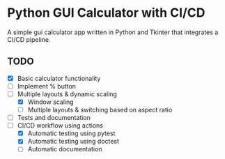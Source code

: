 # Python GUI Calculator with CI/CD
A simple gui calculator app written in Python and Tkinter that integrates a CI/CD pipeline.

## TODO
 - [x] Basic calculator functionality
 - [ ] Implement % button
 - [ ] Multiple layouts & dynamic scaling
    - [x] Window scaling
    - [ ] Multiple layouts & switching based on aspect ratio
 - [ ] Tests and documentation
 - [ ] CI/CD workflow using actions
    - [x] Automatic testing using pytest
    - [x] Automatic testing using doctest
    - [ ] Automatic documentation
